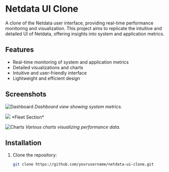 # Netdata UI Clone

A clone of the Netdata user interface, providing real-time performance monitoring and visualization. This project aims to replicate the intuitive and detailed UI of Netdata, offering insights into system and application metrics.

## Features

- Real-time monitoring of system and application metrics
- Detailed visualizations and charts
- Intuitive and user-friendly interface
- Lightweight and efficient design

## Screenshots

![Dashboard](path/to/your/image1.png)
*Dashboard view showing system metrics.*

<img src="https://utfs.io/f/5438719e-aded-4806-85a1-05e74c07277d-1m24i6.png">
*Fleet Section*

![Charts](path/to/your/image3.png)
*Various charts visualizing performance data.*

## Installation

1. Clone the repository:
   ```sh
   git clone https://github.com/yourusername/netdata-ui-clone.git
